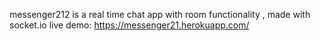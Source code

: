  messenger212 is a real time chat app with room functionality , made with socket.io
live demo: https://messenger21.herokuapp.com/
